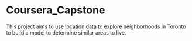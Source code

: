 # Coursera_Capstone
This project aims to use location data to explore neighborhoods in Toronto to build a model to determine similar areas to live.
